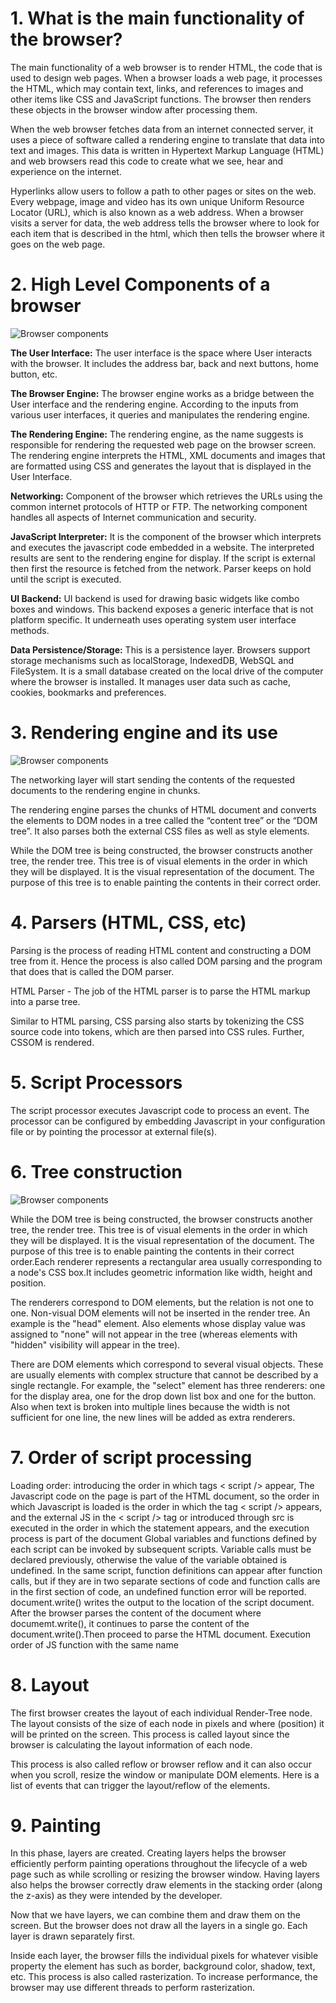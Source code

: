# 1. What is the main functionality of the browser?

The main functionality of a web browser is to render HTML, the code that is used to design web pages. When a browser loads a web page, it processes the HTML, which may contain text, links, and references to images and other items like CSS and JavaScript functions. The browser then renders these objects in the browser window after processing them.

When the web browser fetches data from an internet connected server, it uses a piece of software called a rendering engine to translate that data into text and images. This data is written in Hypertext Markup Language (HTML) and web browsers read this code to create what we see, hear and experience on the internet.

Hyperlinks allow users to follow a path to other pages or sites on the web. Every webpage, image and video has its own unique Uniform Resource Locator (URL), which is also known as a web address. When a browser visits a server for data, the web address tells the browser where to look for each item that is described in the html, which then tells the browser where it goes on the web page.

# 2. High Level Components of a browser

![Browser components](./images/browse.png)

**The User Interface:** The user interface is the space where User interacts with the browser. It includes the address bar, back and next buttons, home button, etc.

**The Browser Engine:** The browser engine works as a bridge between the User interface and the rendering engine. According to the inputs from various user interfaces, it queries and manipulates the rendering engine.

**The Rendering Engine:** The rendering engine, as the name suggests is responsible for rendering the requested web page on the browser screen. The rendering engine interprets the HTML, XML documents and images that are formatted using CSS and generates the layout that is displayed in the User Interface.

**Networking:** Component of the browser which retrieves the URLs using the common internet protocols of HTTP or FTP. The networking component handles all aspects of Internet communication and security.

**JavaScript Interpreter:** It is the component of the browser which interprets and executes the javascript code embedded in a website. The interpreted results are sent to the rendering engine for display. If the script is external then first the resource is fetched from the network. Parser keeps on hold until the script is executed.

**UI Backend:** UI backend is used for drawing basic widgets like combo boxes and windows. This backend exposes a generic interface that is not platform specific. It underneath uses operating system user interface methods.

**Data Persistence/Storage:** This is a persistence layer. Browsers support storage mechanisms such as localStorage, IndexedDB, WebSQL and FileSystem. It is a small database created on the local drive of the computer where the browser is installed. It manages user data such as cache, cookies, bookmarks and preferences.

# 3. Rendering engine and its use

![Browser components](./images/render.png)

The networking layer will start sending the contents of the requested documents to the rendering engine in chunks.

The rendering engine parses the chunks of HTML document and converts the elements to DOM nodes in a tree called the “content tree” or the “DOM tree”. It also parses both the external CSS files as well as style elements.

While the DOM tree is being constructed, the browser constructs another tree, the render tree. This tree is of visual elements in the order in which they will be displayed. It is the visual representation of the document. The purpose of this tree is to enable painting the contents in their correct order.

# 4. Parsers (HTML, CSS, etc)

Parsing is the process of reading HTML content and constructing a DOM tree from it. Hence the process is also called DOM parsing and the program that does that is called the DOM parser.

HTML Parser - The job of the HTML parser is to parse the HTML markup into a parse tree.

Similar to HTML parsing, CSS parsing also starts by tokenizing the CSS source code into tokens, which are then parsed into CSS rules. Further, CSSOM is rendered.

# 5. Script Processors

The script processor executes Javascript code to process an event. The processor can be configured by embedding Javascript in your configuration file or by pointing the processor at external file(s).

# 6. Tree construction

![Browser components](./images/tree.png)

While the DOM tree is being constructed, the browser constructs another tree, the render tree. This tree is of visual elements in the order in which they will be displayed. It is the visual representation of the document. The purpose of this tree is to enable painting the contents in their correct order.Each renderer represents a rectangular area usually corresponding to a node's CSS box.It includes geometric information like width, height and position.

The renderers correspond to DOM elements, but the relation is not one to one. Non-visual DOM elements will not be inserted in the render tree. An example is the "head" element. Also elements whose display value was assigned to "none" will not appear in the tree (whereas elements with "hidden" visibility will appear in the tree).

There are DOM elements which correspond to several visual objects. These are usually elements with complex structure that cannot be described by a single rectangle. For example, the "select" element has three renderers: one for the display area, one for the drop down list box and one for the button. Also when text is broken into multiple lines because the width is not sufficient for one line, the new lines will be added as extra renderers.

# 7. Order of script processing

Loading order: introducing the order in which tags < script /> appear,
The Javascript code on the page is part of the HTML document, so the order in which Javascript is loaded is the order in which the tag < script /> appears, and the external JS in the < script /> tag or introduced through src is executed in the order in which the statement appears, and the execution process is part of the document
Global variables and functions defined by each script can be invoked by subsequent scripts.
Variable calls must be declared previously, otherwise the value of the variable obtained is undefined.
In the same script, function definitions can appear after function calls, but if they are in two separate sections of code and function calls are in the first section of code, an undefined function error will be reported.
document.write() writes the output to the location of the script document. After the browser parses the content of the document where documemt.write(), it continues to parse the content of the document.write().Then proceed to parse the HTML document.
Execution order of JS function with the same name

# 8. Layout

The first browser creates the layout of each individual Render-Tree node. The layout consists of the size of each node in pixels and where (position) it will be printed on the screen. This process is called layout since the browser is calculating the layout information of each node.

This process is also called reflow or browser reflow and it can also occur when you scroll, resize the window or manipulate DOM elements. Here is a list of events that can trigger the layout/reflow of the elements.

# 9. Painting

In this phase, layers are created. Creating layers helps the browser efficiently perform painting operations throughout the lifecycle of a web page such as while scrolling or resizing the browser window. Having layers also helps the browser correctly draw elements in the stacking order (along the z-axis) as they were intended by the developer.

Now that we have layers, we can combine them and draw them on the screen. But the browser does not draw all the layers in a single go. Each layer is drawn separately first.

Inside each layer, the browser fills the individual pixels for whatever visible property the element has such as border, background color, shadow, text, etc. This process is also called rasterization. To increase performance, the browser may use different threads to perform rasterization.
